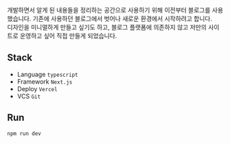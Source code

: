 개발하면서 알게 된 내용들을 정리하는 공간으로 사용하기 위해 이전부터 블로그를 사용했습니다. 기존에 사용하던 블로그에서 벗어나 새로운 환경에서 시작하려고 합니다.  
디자인을 미니멀하게 만들고 싶기도 하고, 블로그 플랫폼에 의존하지 않고 저만의 사이트로 운영하고 싶어 직접 만들게 되었습니다.

## Stack

- Language `typescript`
- Framework `Next.js`
- Deploy `Vercel`
- VCS `Git`

## Run

```
npm run dev
```
